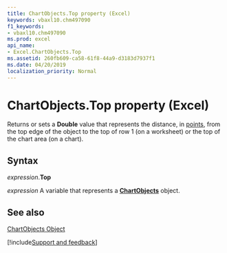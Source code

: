 ```yaml
---
title: ChartObjects.Top property (Excel)
keywords: vbaxl10.chm497090
f1_keywords:
- vbaxl10.chm497090
ms.prod: excel
api_name:
- Excel.ChartObjects.Top
ms.assetid: 260fb609-ca58-61f8-44a9-d3183d7937f1
ms.date: 04/20/2019
localization_priority: Normal
---
```



# ChartObjects.Top property (Excel)

Returns or sets a  **Double** value that represents the distance, in [points](../language/glossary/vbe-glossary.md#point), from the top edge of the object to the top of row 1 (on a worksheet) or the top of the chart area (on a chart).


## Syntax

_expression_.**Top**

_expression_ A variable that represents a **[ChartObjects](Excel.ChartObjects.md)** object.


## See also


[ChartObjects Object](Excel.ChartObjects.md)

[!include[Support and feedback](~/includes/feedback-boilerplate.md)]